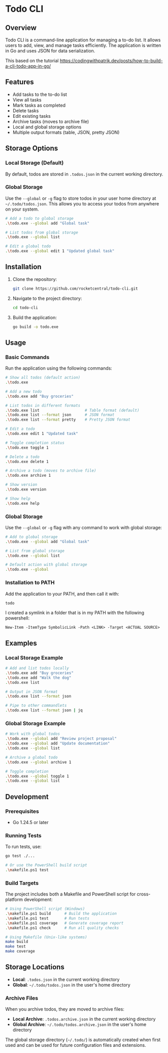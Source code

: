 # Todo CLI

## Overview
Todo CLI is a command-line application for managing a to-do list. It allows users to add, view, and manage tasks efficiently. The application is written in Go and uses JSON for data serialization.

This based on the tutorial https://codingwithpatrik.dev/posts/how-to-build-a-cli-todo-app-in-go/

## Features
- Add tasks to the to-do list
- View all tasks
- Mark tasks as completed
- Delete tasks
- Edit existing tasks
- Archive tasks (moves to archive file)
- Local and global storage options
- Multiple output formats (table, JSON, pretty JSON)

## Storage Options

### Local Storage (Default)
By default, todos are stored in `.todos.json` in the current working directory.

### Global Storage
Use the `--global` or `-g` flag to store todos in your user home directory at `~/.todo/todos.json`. This allows you to access your todos from anywhere on your system.

```bash
# Add a todo to global storage
.\todo.exe --global add "Global task"

# List todos from global storage
.\todo.exe --global list

# Edit a global todo
.\todo.exe --global edit 1 "Updated global task"
```

## Installation
1. Clone the repository:
   ```bash
   git clone https://github.com/rocketcentral/todo-cli.git
   ```
2. Navigate to the project directory:
   ```bash
   cd todo-cli
   ```
3. Build the application:
   ```bash
   go build -o todo.exe
   ```

## Usage

### Basic Commands
Run the application using the following commands:

```bash
# Show all todos (default action)
.\todo.exe

# Add a new todo
.\todo.exe add "Buy groceries"

# List todos in different formats
.\todo.exe list                    # Table format (default)
.\todo.exe list --format json      # JSON format
.\todo.exe list --format pretty    # Pretty JSON format

# Edit a todo
.\todo.exe edit 1 "Updated task"

# Toggle completion status
.\todo.exe toggle 1

# Delete a todo
.\todo.exe delete 1

# Archive a todo (moves to archive file)
.\todo.exe archive 1

# Show version
.\todo.exe version

# Show help
.\todo.exe help
```

### Global Storage
Use the `--global` or `-g` flag with any command to work with global storage:

```bash
# Add to global storage
.\todo.exe --global add "Global task"

# List from global storage
.\todo.exe --global list

# Default action with global storage
.\todo.exe --global
```

### Installation to PATH
Add the application to your PATH, and then call it with:
```bash
todo
```

I created a symlink in a folder that is in my PATH with the following powershell:
```pwsh
New-Item -ItemType SymbolicLink -Path <LINK> -Target <ACTUAL SOURCE>
```

## Examples

### Local Storage Example
```bash
# Add and list todos locally
.\todo.exe add "Buy groceries"
.\todo.exe add "Walk the dog"
.\todo.exe list

# Output in JSON format
.\todo.exe list --format json

# Pipe to other commandlets
.\todo.exe list --format json | jq
```

### Global Storage Example
```bash
# Work with global todos
.\todo.exe --global add "Review project proposal"
.\todo.exe --global add "Update documentation"
.\todo.exe --global list

# Archive a global todo
.\todo.exe --global archive 1

# Toggle completion
.\todo.exe --global toggle 1
.\todo.exe --global list
```

## Development
### Prerequisites
- Go 1.24.5 or later

### Running Tests
To run tests, use:
```bash
go test ./...

# Or use the PowerShell build script
.\makefile.ps1 test
```

### Build Targets
The project includes both a Makefile and PowerShell script for cross-platform development:

```bash
# Using PowerShell script (Windows)
.\makefile.ps1 build      # Build the application
.\makefile.ps1 test       # Run tests
.\makefile.ps1 coverage   # Generate coverage report
.\makefile.ps1 check      # Run all quality checks

# Using Makefile (Unix-like systems)
make build
make test
make coverage
```

## Storage Locations

- **Local**: `.todos.json` in the current working directory
- **Global**: `~/.todo/todos.json` in the user's home directory

### Archive Files

When you archive todos, they are moved to archive files:
- **Local Archive**: `.todos.archive.json` in the current working directory  
- **Global Archive**: `~/.todo/todos.archive.json` in the user's home directory

The global storage directory (`~/.todo/`) is automatically created when first used and can be used for future configuration files and extensions.